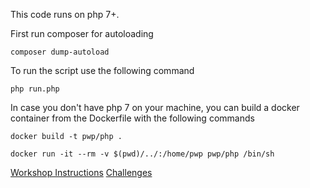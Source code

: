 This code runs on php 7+.

First run composer for autoloading

```
composer dump-autoload
```
To run the script use the following command

```
php run.php
```
In case you don't have php 7 on your machine, you can build a docker container from the Dockerfile with the following commands

```
docker build -t pwp/php .
```
```
docker run -it --rm -v $(pwd)/../:/home/pwp pwp/php /bin/sh
```

[Workshop Instructions](https://playingwithprojections.github.io/)
[Challenges](https://playingwithprojections.github.io/challenge/list/)

